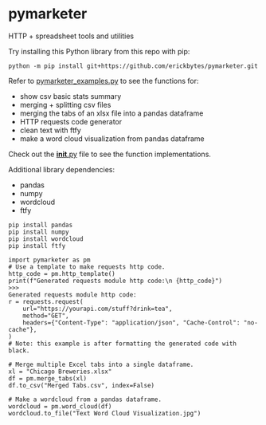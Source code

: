 # pymarketer
HTTP + spreadsheet tools and utilities

Try installing this Python library from this repo with pip:
<pre><code>python -m pip install git+https://github.com/erickbytes/pymarketer.git</code></pre>

Refer to [pymarketer_examples.py](https://github.com/erickbytes/pymarketer/blob/main/pymarketer_examples.py) to see the functions for:
- show csv basic stats summary
- merging + splitting csv files
- merging the tabs of an xlsx file into a pandas dataframe
- HTTP requests code generator
- clean text with ftfy
- make a word cloud visualization from pandas dataframe

Check out the [__init__.py](https://github.com/erickbytes/pymarketer/blob/main/pymarketer/__init__.py) file to see the function implementations.

Additional library dependencies:
- pandas
- numpy
- wordcloud
- ftfy

<pre><code>pip install pandas
pip install numpy
pip install wordcloud
pip install ftfy
</code></pre>

<pre><code>import pymarketer as pm
# Use a template to make requests http code.
http_code = pm.http_template()
print(f"Generated requests module http code:\n {http_code}")
>>>
Generated requests module http code:
r = requests.request(
    url="https://yourapi.com/stuff?drink=tea",
    method="GET",
    headers={"Content-Type": "application/json", "Cache-Control": "no-cache"},
)
# Note: this example is after formatting the generated code with black.
</code></pre>

<pre><code># Merge multiple Excel tabs into a single dataframe.
xl = "Chicago Breweries.xlsx"
df = pm.merge_tabs(xl)
df.to_csv("Merged Tabs.csv", index=False)
</code></pre>

<pre><code># Make a wordcloud from a pandas dataframe.
wordcloud = pm.word_cloud(df)
wordcloud.to_file("Text Word Cloud Visualization.jpg")
</code></pre>

